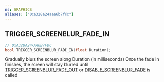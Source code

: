 ```yaml
---
ns: GRAPHICS
aliases: ["0xa328a24aaa6b7fdc"]
---
```

## TRIGGER_SCREENBLUR_FADE_IN

```c
// 0xA328A24AAA6B7FDC
bool TRIGGER_SCREENBLUR_FADE_IN(float Duration);
```

Gradually blurs the screen along Duration (in milliseconds) Once the fade in finishes, the screen will stay blurred until [TRIGGER_SCREENBLUR_FADE_OUT](#_0xEFACC8AEF94430D5) or [DISABLE_SCREENBLUR_FADE](#_0xDE81239437E8C5A8) is called

